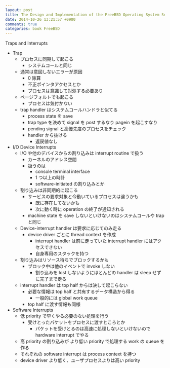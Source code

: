 ```yaml
---
layout: post
title: The Design and Implementation of the FreeBSD Operating System Second Edition Chapter 3.3
date: 2014-10-26 13:21:57 +0900
comments: true
categories: book FreeBSD
---
```


Traps and Interrupts

- Trap
	- プロセスに同期して起こる
		- システムコールと同じ
	- 通常は意図しないエラーが原因
		- 0 除算
		- 不正ポインタアクセスとか
		- プロセスは意識して対処する必要あり
	- ページフォルトでも起こる
		- プロセスは気付かない
	- trap handler はシステムコールハンドラと似てる
		- process state を save
		- trap type を決めて signal を post するなり pagein を起こすなり
		- pending signal と高優先度のプロセスをチェック
		- handler から抜ける
			- 返戻値なし
- I/O Device Interrupts
	- I/O や他のデバイスからの割り込みは interrupt routine で扱う
		- カーネルのアドレス空間
		- 扱うのは
			- console terminal interface
			- 1 つ以上の時計
			- software-initiated の割り込みとか
	- 割り込みは非同期的に起こる
		- サービスの要求対象と今動いているプロセスは違うかも
			- 既に存在してないかも
			- 次に動く時に operation の終了が通知される
		- machine state を save しないといけないのはシステムコールや trap と同じ
	- Device-interrupt handler は要求に応じてのみ走る
		- device driver ごとに thread context を作成
			- interrupt handler は前に走っていた interrupt handler にはアクセスできない
			- 自身専用のスタックを持つ
	- 割り込みはリソース待ちでブロックするかも
		- ブロック中は他のイベントで invoke しない
			- 割り込みを lost しないようにほとんどの handler は sleep せずに完了まで走る
	- interrupt handler は top half からは決して起こらない
		- 必要な情報は top half と共有するデータ構造から得る
			- 一般的には global work queue
		- top half に渡す情報も同様
- Software Interrupts
	- 低 priority で早くやる必要のない処理を行う
		- 受けとったパケットをプロセスに渡すところとか
			- パケットを受けとるのは高速に処理しないといけないので hardware interrupt でやる
	- 高 priority の割り込みが より低い priority で処理する work の queue を作る
	- それぞれの software interrupt は process context を持つ
	- device driver より低く、ユーザプロセスよりは高い priority